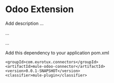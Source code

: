 # Odoo Extension

Add description ...


...


...


Add this dependency to your application pom.xml

```
<groupId>com.eurotux.connectors</groupId>
<artifactId>mule-odoo-connector</artifactId>
<version>0.0.1-SNAPSHOT</version>
<classifier>mule-plugin</classifier>
```
